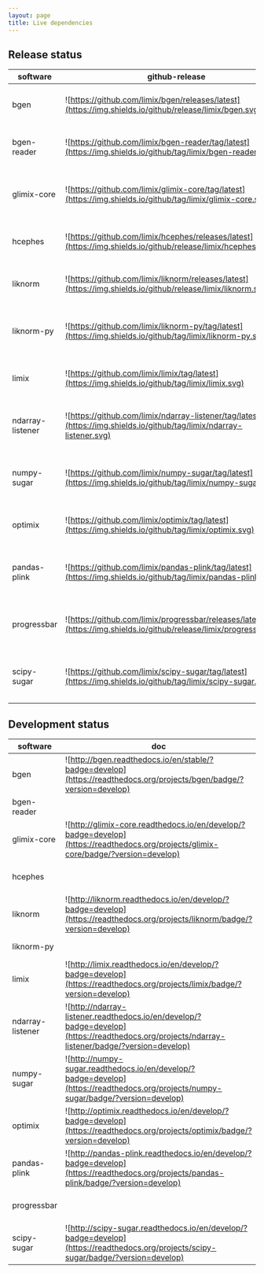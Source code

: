 ```yaml
---
layout: page
title: Live dependencies
---
```


Release status
--------------

software     | github-release | pypi | conda-forge | doc | travis | appveyor
------------ | ---- | ---- | ------------- | ------- | ------ | -----
bgen | ![https://github.com/limix/bgen/releases/latest](https://img.shields.io/github/release/limix/bgen.svg) |  | ![https://anaconda.org/conda-forge/bgen](https://anaconda.org/conda-forge/bgen/badges/version.svg) | ![http://bgen.readthedocs.io/en/stable/?badge=stable](https://readthedocs.org/projects/bgen/badge/?version=stable) | ![https://travis-ci.org/limix/bgen](https://img.shields.io/travis/limix/bgen/master.svg) | ![https://ci.appveyor.com/project/Horta/bgen/branch/master](https://ci.appveyor.com/api/projects/status/9ygi9jksbgikb87y/branch/master?svg=true)
bgen-reader | ![https://github.com/limix/bgen-reader/tag/latest](https://img.shields.io/github/tag/limix/bgen-reader.svg) | ![https://pypi.python.org/pypi/bgen-reader](https://img.shields.io/pypi/v/bgen-reader.svg) |  |  |
glimix-core | ![https://github.com/limix/glimix-core/tag/latest](https://img.shields.io/github/tag/limix/glimix-core.svg) | ![https://pypi.python.org/pypi/glimix-core](https://img.shields.io/pypi/v/glimix-core.svg) | ![https://anaconda.org/conda-forge/glimix-core](https://anaconda.org/conda-forge/glimix-core/badges/version.svg) | ![http://glimix-core.readthedocs.io/en/stable/?badge=stable](https://readthedocs.org/projects/glimix-core/badge/?version=stable) | ![https://travis-ci.org/limix/glimix-core](https://img.shields.io/travis/limix/glimix-core/master.svg)
hcephes | ![https://github.com/limix/hcephes/releases/latest](https://img.shields.io/github/release/limix/hcephes.svg) |  | ![https://anaconda.org/conda-forge/hcephes](https://anaconda.org/conda-forge/hcephes/badges/version.svg) | | ![https://travis-ci.org/limix/hcephes](https://img.shields.io/travis/limix/hcephes/master.svg) | ![https://ci.appveyor.com/project/Horta/hcephes/branch/master](https://ci.appveyor.com/api/projects/status/enlpm6cfltjy7h3m/branch/master?svg=true)
liknorm | ![https://github.com/limix/liknorm/releases/latest](https://img.shields.io/github/release/limix/liknorm.svg) |  | ![https://anaconda.org/conda-forge/liknorm](https://anaconda.org/conda-forge/liknorm/badges/version.svg) | ![http://liknorm.readthedocs.io/en/stable/?badge=stable](https://readthedocs.org/projects/liknorm/badge/?version=stable) | ![https://travis-ci.org/limix/liknorm](https://img.shields.io/travis/limix/liknorm/master.svg) | ![https://ci.appveyor.com/project/Horta/liknorm/branch/master](https://ci.appveyor.com/api/projects/status/kb4b4rcsm4t60bg5/branch/master?svg=true)
liknorm-py | ![https://github.com/limix/liknorm-py/tag/latest](https://img.shields.io/github/tag/limix/liknorm-py.svg) | ![https://pypi.python.org/pypi/liknorm](https://img.shields.io/pypi/v/liknorm.svg) | ![https://anaconda.org/conda-forge/liknorm-py](https://anaconda.org/conda-forge/liknorm-py/badges/version.svg) | | ![https://travis-ci.org/limix/liknorm-py](https://img.shields.io/travis/limix/liknorm-py/master.svg)
limix | ![https://github.com/limix/limix/tag/latest](https://img.shields.io/github/tag/limix/limix.svg) | ![https://pypi.python.org/pypi/limix](https://img.shields.io/pypi/v/limix.svg) | ![https://anaconda.org/conda-forge/limix](https://anaconda.org/conda-forge/limix/badges/version.svg) | ![http://limix.readthedocs.io/en/stable/?badge=stable](https://readthedocs.org/projects/limix/badge/?version=stable) | ![https://travis-ci.org/limix/limix](https://img.shields.io/travis/limix/limix/master.svg)
ndarray-listener | ![https://github.com/limix/ndarray-listener/tag/latest](https://img.shields.io/github/tag/limix/ndarray-listener.svg) | ![https://pypi.python.org/pypi/ndarray-listener](https://img.shields.io/pypi/v/ndarray-listener.svg) | ![https://anaconda.org/conda-forge/ndarray-listener](https://anaconda.org/conda-forge/ndarray-listener/badges/version.svg) | ![http://ndarray-listener.readthedocs.io/en/stable/?badge=stable](https://readthedocs.org/projects/ndarray-listener/badge/?version=stable) | ![https://travis-ci.org/limix/ndarray-listener](https://img.shields.io/travis/limix/ndarray-listener/master.svg)
numpy-sugar | ![https://github.com/limix/numpy-sugar/tag/latest](https://img.shields.io/github/tag/limix/numpy-sugar.svg) | ![https://pypi.python.org/pypi/numpy-sugar](https://img.shields.io/pypi/v/numpy-sugar.svg) | ![https://anaconda.org/conda-forge/numpy-sugar](https://anaconda.org/conda-forge/numpy-sugar/badges/version.svg) | ![http://numpy-sugar.readthedocs.io/en/stable/?badge=stable](https://readthedocs.org/projects/numpy-sugar/badge/?version=stable) | ![https://travis-ci.org/limix/numpy-sugar](https://img.shields.io/travis/limix/numpy-sugar/master.svg)
optimix | ![https://github.com/limix/optimix/tag/latest](https://img.shields.io/github/tag/limix/optimix.svg) | ![https://pypi.python.org/pypi/optimix](https://img.shields.io/pypi/v/optimix.svg) | ![https://anaconda.org/conda-forge/optimix](https://anaconda.org/conda-forge/optimix/badges/version.svg) | ![http://optimix.readthedocs.io/en/stable/?badge=stable](https://readthedocs.org/projects/optimix/badge/?version=stable) | ![https://travis-ci.org/limix/optimix](https://img.shields.io/travis/limix/optimix/master.svg)
pandas-plink | ![https://github.com/limix/pandas-plink/tag/latest](https://img.shields.io/github/tag/limix/pandas-plink.svg) | ![https://pypi.python.org/pypi/pandas-plink](https://img.shields.io/pypi/v/pandas-plink.svg) | ![https://anaconda.org/conda-forge/pandas-plink](https://anaconda.org/conda-forge/pandas-plink/badges/version.svg) | ![http://pandas-plink.readthedocs.io/en/stable/?badge=stable](https://readthedocs.org/projects/pandas-plink/badge/?version=stable) | ![https://travis-ci.org/limix/pandas-plink](https://img.shields.io/travis/limix/pandas-plink/master.svg)
progressbar | ![https://github.com/limix/progressbar/releases/latest](https://img.shields.io/github/release/limix/progressbar.svg) |  | ![https://anaconda.org/conda-forge/c-progressbar](https://anaconda.org/conda-forge/c-progressbar/badges/version.svg) |  | ![https://travis-ci.org/limix/progressbar](https://img.shields.io/travis/limix/progressbar/master.svg) | ![https://ci.appveyor.com/project/Horta/progressbar/branch/master](https://ci.appveyor.com/api/projects/status/ccu47dffb2qvi8sa/branch/master?svg=true)
scipy-sugar | ![https://github.com/limix/scipy-sugar/tag/latest](https://img.shields.io/github/tag/limix/scipy-sugar.svg) | ![https://pypi.python.org/pypi/scipy-sugar](https://img.shields.io/pypi/v/scipy-sugar.svg) | ![https://anaconda.org/conda-forge/scipy-sugar](https://anaconda.org/conda-forge/scipy-sugar/badges/version.svg) | ![http://scipy-sugar.readthedocs.io/en/stable/?badge=stable](https://readthedocs.org/projects/scipy-sugar/badge/?version=stable) | ![https://travis-ci.org/limix/scipy-sugar](https://img.shields.io/travis/limix/scipy-sugar/master.svg)

Development status
------------------

software     | doc  | travis | appveyor
------------ | ---- | ------ | --------
bgen | ![http://bgen.readthedocs.io/en/stable/?badge=develop](https://readthedocs.org/projects/bgen/badge/?version=develop) | ![https://travis-ci.org/limix/bgen](https://img.shields.io/travis/limix/bgen/develop.svg) | ![https://ci.appveyor.com/project/Horta/bgen/branch/develop](https://ci.appveyor.com/api/projects/status/9ygi9jksbgikb87y/branch/develop?svg=true)
bgen-reader | | |
glimix-core | ![http://glimix-core.readthedocs.io/en/develop/?badge=develop](https://readthedocs.org/projects/glimix-core/badge/?version=develop) | ![https://travis-ci.org/limix/glimix-core](https://img.shields.io/travis/limix/glimix-core/develop.svg)
hcephes | | ![https://travis-ci.org/limix/hcephes](https://img.shields.io/travis/limix/hcephes/develop.svg) | ![https://ci.appveyor.com/project/Horta/hcephes/branch/develop](https://ci.appveyor.com/api/projects/status/enlpm6cfltjy7h3m/branch/develop?svg=true)
liknorm | ![http://liknorm.readthedocs.io/en/develop/?badge=develop](https://readthedocs.org/projects/liknorm/badge/?version=develop) | ![https://travis-ci.org/limix/liknorm](https://img.shields.io/travis/limix/liknorm/develop.svg) | ![https://ci.appveyor.com/project/Horta/liknorm/branch/develop](https://ci.appveyor.com/api/projects/status/kb4b4rcsm4t60bg5/branch/develop?svg=true)
liknorm-py | | ![https://travis-ci.org/limix/liknorm-py](https://img.shields.io/travis/limix/liknorm-py/develop.svg)
limix | ![http://limix.readthedocs.io/en/develop/?badge=develop](https://readthedocs.org/projects/limix/badge/?version=develop) | ![https://travis-ci.org/limix/limix](https://img.shields.io/travis/limix/limix/develop.svg)
ndarray-listener |  ![http://ndarray-listener.readthedocs.io/en/develop/?badge=develop](https://readthedocs.org/projects/ndarray-listener/badge/?version=develop) | ![https://travis-ci.org/limix/ndarray-listener](https://img.shields.io/travis/limix/ndarray-listener/develop.svg)
numpy-sugar |  ![http://numpy-sugar.readthedocs.io/en/develop/?badge=develop](https://readthedocs.org/projects/numpy-sugar/badge/?version=develop) | ![https://travis-ci.org/limix/numpy-sugar](https://img.shields.io/travis/limix/numpy-sugar/develop.svg)
optimix |  ![http://optimix.readthedocs.io/en/develop/?badge=develop](https://readthedocs.org/projects/optimix/badge/?version=develop) | ![https://travis-ci.org/limix/optimix](https://img.shields.io/travis/limix/optimix/develop.svg)
pandas-plink |  ![http://pandas-plink.readthedocs.io/en/develop/?badge=develop](https://readthedocs.org/projects/pandas-plink/badge/?version=develop) | ![https://travis-ci.org/limix/pandas-plink](https://img.shields.io/travis/limix/pandas-plink/develop.svg)
progressbar | | ![https://travis-ci.org/limix/progressbar](https://img.shields.io/travis/limix/progressbar/develop.svg) | ![https://ci.appveyor.com/project/Horta/progressbar/branch/develop](https://ci.appveyor.com/api/projects/status/ccu47dffb2qvi8sa/branch/develop?svg=true)
scipy-sugar | ![http://scipy-sugar.readthedocs.io/en/develop/?badge=develop](https://readthedocs.org/projects/scipy-sugar/badge/?version=develop) | ![https://travis-ci.org/limix/scipy-sugar](https://img.shields.io/travis/limix/scipy-sugar/develop.svg)
